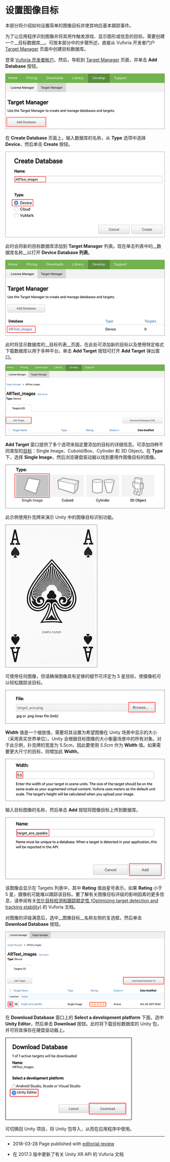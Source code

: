 # 设置图像目标

本部分将介绍如何设置简单的图像目标并使其响应基本跟踪事件。

为了让应用程序识别图像并将其用作触发游戏、显示图形或信息的目标，需要创建一个__目标数据库__。可按本部分中的步骤所述，直接从 Vuforia 开发者门户 [Target Manager](https://developer.vuforia.com/Target-manager) 页面中创建目标数据库。

登录 [Vuforia 开发者帐户](https://developer.vuforia.com/user/login)。然后，导航到 [Target Manager](https://developer.vuforia.com/Target-manager) 页面，并单击 __Add Database__ 按钮。

![添加新的目标数据库](../uploads/Main/add_new_target_database.png)

在 __Create Database__ 页面上，输入数据库的名称，从 __Type__ 选项中选择 __Device__，然后单击 __Create__ 按钮。

![创建新的目标数据库](../uploads/Main/create_target_database.png)

此时会将新的目标数据库添加到 __Target Manager__ 列表。现在单击列表中的__数据库名称__以打开 __Device Database 列表__。

![管理新的目标数据库](../uploads/Main/manage_database.png)

此时将显示数据库的__目标列表__页面，在此处可添加新的目标以及使用特定格式下载数据库以用于多种平台。单击 __Add Target__ 按钮可打开 __Add Target__ 弹出窗口。

![打开 Add Target 窗口](../uploads/Main/add_target_window.png)


__Add Target__ 窗口提供了多个选项来指定要添加的目标的详细信息。可添加四种不同类型的[目标](https://library.vuforia.com/articles/Solution/Targets.html)：Single Image、Cuboid/Box、Cylinder 和 3D Object。在 __Type__ 下，选择 __Single Image__，然后浏览硬盘驱动器以找到要用作图像目标的图像。

![选择目标类型](../uploads/Main/choose_target_type.png)

此示例使用扑克牌来演示 Unity 中的图像目标识别功能。

![使用的图像目标](../uploads/Main/image_target.png)

可使用任何图像，但请确保图像具有足够的细节可评定为 5 星目标，使摄像机可以轻松跟踪该目标。

![选择目标图像](../uploads/Main/choose_target_image.png)

__Width__ 值是一个缩放值，需要将其设置为希望图像在 Unity 场景中显示的大小（采用真实世界单位）。Unity 会根据目标图像的大小衡量场景中的所有对象。对于此示例，扑克牌的宽度为 5.5cm，因此要使用 _5.5cm_ 作为 __Width__ 值。如果需要更大尺寸的目标，则增加此 __Width__。

![设置目标宽度](../uploads/Main/set_target_width.png)

输入目标图像的名称，然后单击 __Add__ 按钮将图像目标上传到数据库。

![为目标命名并将其添加到数据库](../uploads/Main/name_target.png)

该图像会显示在 Targets 列表中，其中 __Rating__ 值由星号表示。如果 __Rating__ 小于 5 星，摄像机可能难以跟踪该目标。要了解有关图像目标评级的影响因素的更多信息，请参阅有关[优化目标检测和跟踪稳定性 (Optimizing target detection and tracking stability)](https://library.vuforia.com/articles/Solution/Optimizing-Target-Detection-and-Tracking-Stability.html) 的 Vuforia 文档。

对图像的评级满意后，选中__图像目标__名称左侧的复选框，然后单击 __Download Database__ 按钮。

![下载目标数据库和目标质量评级](../uploads/Main/target_rating.png)

在 __Download Database__ 窗口上的 __Select a development platform__ 下面，选中 __Unity Editor__，然后单击 __Download__ 按钮。此时将下载目标数据库的 Unity 包，并可将其保存在硬盘驱动器上。

![下载数据库 Unity 包](../uploads/Main/download_database_package.png)

可切换回 Unity 项目，将 Unity 包导入，从而在应用程序中使用。

---
* <span class="page-edit">2018-03-28 Page published with [editorial review](DocumentationEditorialReview.html)
</span>

* <span class="page-history">在 2017.3 版中更新了有关 Unity XR API 的 Vuforia 文档</span>
